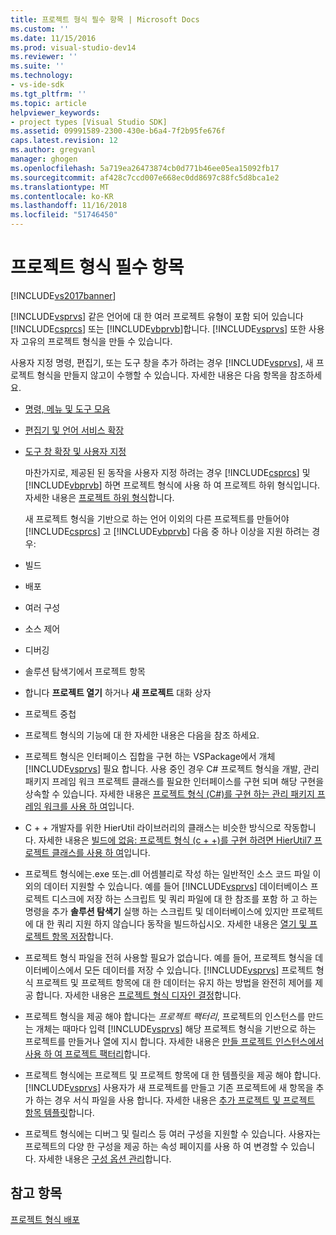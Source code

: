 ```yaml
---
title: 프로젝트 형식 필수 항목 | Microsoft Docs
ms.custom: ''
ms.date: 11/15/2016
ms.prod: visual-studio-dev14
ms.reviewer: ''
ms.suite: ''
ms.technology:
- vs-ide-sdk
ms.tgt_pltfrm: ''
ms.topic: article
helpviewer_keywords:
- project types [Visual Studio SDK]
ms.assetid: 09991589-2300-430e-b6a4-7f2b95fe676f
caps.latest.revision: 12
ms.author: gregvanl
manager: ghogen
ms.openlocfilehash: 5a719ea26473874cb0d771b46ee05ea15092fb17
ms.sourcegitcommit: af428c7ccd007e668ec0dd8697c88fc5d8bca1e2
ms.translationtype: MT
ms.contentlocale: ko-KR
ms.lasthandoff: 11/16/2018
ms.locfileid: "51746450"
---
```

# <a name="project-type-essentials"></a>프로젝트 형식 필수 항목
[!INCLUDE[vs2017banner](../../includes/vs2017banner.md)]

[!INCLUDE[vsprvs](../../includes/vsprvs-md.md)] 같은 언어에 대 한 여러 프로젝트 유형이 포함 되어 있습니다 [!INCLUDE[csprcs](../../includes/csprcs-md.md)] 또는 [!INCLUDE[vbprvb](../../includes/vbprvb-md.md)]합니다. [!INCLUDE[vsprvs](../../includes/vsprvs-md.md)] 또한 사용자 고유의 프로젝트 형식을 만들 수 있습니다.  
  
 사용자 지정 명령, 편집기, 또는 도구 창을 추가 하려는 경우 [!INCLUDE[vsprvs](../../includes/vsprvs-md.md)], 새 프로젝트 형식을 만들지 않고이 수행할 수 있습니다. 자세한 내용은 다음 항목을 참조하세요.  
  
- [명령, 메뉴 및 도구 모음](../../extensibility/internals/commands-menus-and-toolbars.md)  
  
- [편집기 및 언어 서비스 확장](../../extensibility/editor-and-language-service-extensions.md)  
  
- [도구 창 확장 및 사용자 지정](../../extensibility/extending-and-customizing-tool-windows.md)  
  
  마찬가지로, 제공된 된 동작을 사용자 지정 하려는 경우 [!INCLUDE[csprcs](../../includes/csprcs-md.md)] 및 [!INCLUDE[vbprvb](../../includes/vbprvb-md.md)] 하면 프로젝트 형식에 사용 하 여 프로젝트 하위 형식입니다. 자세한 내용은 [프로젝트 하위 형식](../../extensibility/internals/project-subtypes.md)합니다.  
  
  새 프로젝트 형식을 기반으로 하는 언어 이외의 다른 프로젝트를 만들어야 [!INCLUDE[csprcs](../../includes/csprcs-md.md)] 고 [!INCLUDE[vbprvb](../../includes/vbprvb-md.md)] 다음 중 하나 이상을 지원 하려는 경우:  
  
- 빌드  
  
- 배포  
  
- 여러 구성  
  
- 소스 제어  
  
- 디버깅  
  
- 솔루션 탐색기에서 프로젝트 항목  
  
- 합니다 **프로젝트 열기** 하거나 **새 프로젝트** 대화 상자  
  
- 프로젝트 중첩  
  
- 프로젝트 형식의 기능에 대 한 자세한 내용은 다음을 참조 하세요.  
  
- 프로젝트 형식은 인터페이스 집합을 구현 하는 VSPackage에서 개체 [!INCLUDE[vsprvs](../../includes/vsprvs-md.md)] 필요 합니다. 사용 중인 경우 C# 프로젝트 형식을 개발, 관리 패키지 프레임 워크 프로젝트 클래스를 필요한 인터페이스를 구현 되며 해당 구현을 상속할 수 있습니다. 자세한 내용은 [프로젝트 형식 (C#)를 구현 하는 관리 패키지 프레임 워크를 사용 하 여](../../extensibility/internals/using-the-managed-package-framework-to-implement-a-project-type-csharp.md)입니다.  
  
- C + + 개발자를 위한 HierUtil 라이브러리의 클래스는 비슷한 방식으로 작동합니다. 자세한 내용은 [빌드에 없음: 프로젝트 형식 (c + +)를 구현 하려면 HierUtil7 프로젝트 클래스를 사용 하 여](http://msdn.microsoft.com/en-us/a5c16a09-94a2-46ef-87b5-35b815e2f346)입니다.  
  
- 프로젝트 형식에는.exe 또는.dll 어셈블리로 작성 하는 일반적인 소스 코드 파일 이외의 데이터 지원할 수 있습니다. 예를 들어 [!INCLUDE[vsprvs](../../includes/vsprvs-md.md)] 데이터베이스 프로젝트 디스크에 저장 하는 스크립트 및 쿼리 파일에 대 한 참조를 포함 하 고 하는 명령을 추가 **솔루션 탐색기** 실행 하는 스크립트 및 데이터베이스에 있지만 프로젝트에 대 한 쿼리 지원 하지 않습니다 동작을 빌드하십시오. 자세한 내용은 [열기 및 프로젝트 항목 저장](../../extensibility/internals/opening-and-saving-project-items.md)합니다.  
  
- 프로젝트 형식 파일을 전혀 사용할 필요가 없습니다. 예를 들어, 프로젝트 형식을 데이터베이스에서 모든 데이터를 저장 수 있습니다. [!INCLUDE[vsprvs](../../includes/vsprvs-md.md)] 프로젝트 형식 프로젝트 및 프로젝트 항목에 대 한 데이터는 유지 하는 방법을 완전히 제어를 제공 합니다. 자세한 내용은 [프로젝트 형식 디자인 결정](../../extensibility/internals/project-type-design-decisions.md)합니다.  
  
- 프로젝트 형식을 제공 해야 합니다는 *프로젝트 팩터리*, 프로젝트의 인스턴스를 만드는 개체는 때마다 입력 [!INCLUDE[vsprvs](../../includes/vsprvs-md.md)] 해당 프로젝트 형식을 기반으로 하는 프로젝트를 만들거나 열에 지시 합니다. 자세한 내용은 [만들 프로젝트 인스턴스에서 사용 하 여 프로젝트 팩터리](../../extensibility/internals/creating-project-instances-by-using-project-factories.md)합니다.  
  
- 프로젝트 형식에는 프로젝트 및 프로젝트 항목에 대 한 템플릿을 제공 해야 합니다. [!INCLUDE[vsprvs](../../includes/vsprvs-md.md)] 사용자가 새 프로젝트를 만들고 기존 프로젝트에 새 항목을 추가 하는 경우 서식 파일을 사용 합니다. 자세한 내용은 [추가 프로젝트 및 프로젝트 항목 템플릿](../../extensibility/internals/adding-project-and-project-item-templates.md)합니다.  
  
- 프로젝트 형식에는 디버그 및 릴리스 등 여러 구성을 지원할 수 있습니다. 사용자는 프로젝트의 다양 한 구성을 제공 하는 속성 페이지를 사용 하 여 변경할 수 있습니다. 자세한 내용은 [구성 옵션 관리](../../extensibility/internals/managing-configuration-options.md)합니다.  
  
## <a name="see-also"></a>참고 항목  
 [프로젝트 형식 배포](../../extensibility/internals/deploying-project-types.md)

